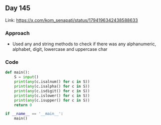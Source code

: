## Day 145

Link: https://x.com/kom_senapati/status/1794196342438588633

### Approach

- Used any and string methods to check if there was any alphanumeric, alphabet, digit, lowercase and uppercase char

### Code

```py
def main():
    S = input()
    print(any(c.isalnum() for c in S))
    print(any(c.isalpha() for c in S))
    print(any(c.isdigit() for c in S))
    print(any(c.islower() for c in S))
    print(any(c.isupper() for c in S))
    return 0

if __name__ == '__main__':
    main()
```
